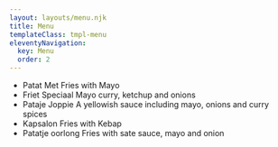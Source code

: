 ```yaml
---
layout: layouts/menu.njk
title: Menu
templateClass: tmpl-menu
eleventyNavigation:
  key: Menu
  order: 2
---
```


- Patat Met
<span class="description">Fries with Mayo</span>
- Friet Speciaal
<span class="description">Mayo curry, ketchup and onions</span>
- Pataje Joppie
<span class="description">A yellowish sauce including mayo, onions and curry spices</span>
- Kapsalon
<span class="description">Fries with Kebap</span>
- Patatje oorlong
<span class="description">Fries with sate sauce, mayo and onion</span>
